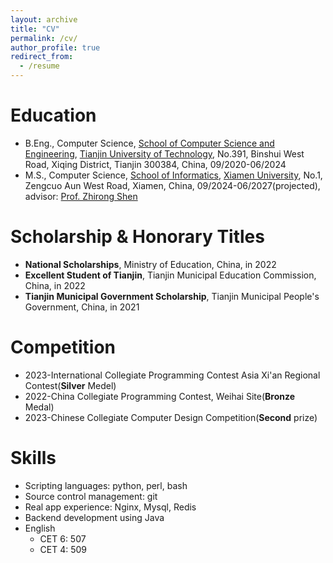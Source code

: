 ```yaml
---
layout: archive
title: "CV"
permalink: /cv/
author_profile: true
redirect_from:
  - /resume
---
```


<!-- {% include base_path %} -->

Education
======
* B.Eng., Computer Science, [School of Computer Science and Engineering](https://cs.tjut.edu.cn/), [Tianjin University of Technology](https://www.tjut.edu.cn/), No.391, Binshui West Road, Xiqing District, Tianjin 300384, China, 09/2020-06/2024
* M.S., Computer Science, [School of Informatics](https://informatics.xmu.edu.cn/), [Xiamen University](https://www.xmu.edu.cn/), No.1, Zengcuo Aun West Road, Xiamen, China, 09/2024-06/2027(projected), advisor: [Prof. Zhirong Shen](https://shenzr.github.io/)

<!-- Work experience
======
* Summer 2015: Research Assistant
  * Github University
  * Duties included: Tagging issues
  * Supervisor: Professor Git

* Fall 2015: Research Assistant
  * Github University
  * Duties included: Merging pull requests
  * Supervisor: Professor Hub -->

# Scholarship & Honorary Titles
* **National Scholarships**, Ministry of Education, China, in 2022
* **Excellent Student of Tianjin**, Tianjin Municipal Education Commission, China, in 2022
* **Tianjin Municipal Government Scholarship**, Tianjin Municipal People's Government, China, in 2021

# Competition
* 2023-International Collegiate Programming Contest Asia Xi'an Regional Contest(**Silver** Medel)
* 2022-China Collegiate Programming Contest, Weihai Site(**Bronze** Medal) 
* 2023-Chinese Collegiate Computer Design Competition(**Second** prize)


Skills
======
* Scripting languages: python, perl, bash
* Source control management: git
* Real app experience: Nginx, Mysql, Redis
* Backend development using Java
* English
  * CET 6: 507
  * CET 4: 509

<!-- 
Publications
======
  <ul>{% for post in site.publications %}
    {% include archive-single-cv.html %}
  {% endfor %}</ul>
  
Talks
======
  <ul>{% for post in site.talks %}
    {% include archive-single-talk-cv.html %}
  {% endfor %}</ul>
  
Teaching
======
  <ul>{% for post in site.teaching %}
    {% include archive-single-cv.html %}
  {% endfor %}</ul>
  
Service and leadership
======
* Currently signed in to 43 different slack teams -->
